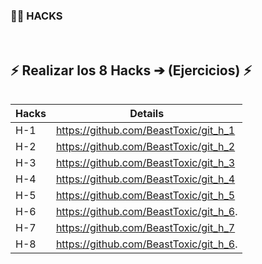
### 🏴‍☠️ HACKS 
<br/>

## ⚡️ Realizar los 8 Hacks ➔ (Ejercicios) ⚡️

```diff

```
|Hacks | Details | 
|----------|---------|
| H-1      | https://github.com/BeastToxic/git_h_1 |
| H-2      | https://github.com/BeastToxic/git_h_2 |
| H-3      | https://github.com/BeastToxic/git_h_3 | 
| H-4      | https://github.com/BeastToxic/git_h_4 |
| H-5      | https://github.com/BeastToxic/git_h_5 |
| H-6      | https://github.com/BeastToxic/git_h_6. |
| H-7      | https://github.com/BeastToxic/git_h_7 | 
| H-8      | https://github.com/BeastToxic/git_h_6. |

<br/> 